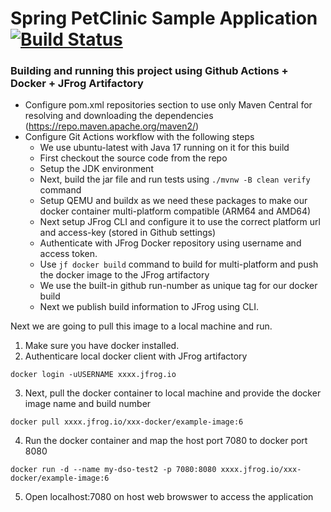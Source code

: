 # Spring PetClinic Sample Application [![Build Status](https://github.com/rktsani/spring-petclinic-dso/actions/workflows/maven-build.yml/badge.svg)](https://github.com/rktsani/spring-petclinic-dso/actions/workflows/maven-build.yml)

### Building and running this project using Github Actions + Docker + JFrog Artifactory

- Configure pom.xml repositories section to use only Maven Central for resolving and downloading the dependencies (https://repo.maven.apache.org/maven2/)
- Configure Git Actions workflow with the following steps
  - We use ubuntu-latest with Java 17 running on it for this build
  - First checkout the source code from the repo
  - Setup the JDK environment
  - Next, build the jar file and run tests using `./mvnw -B clean verify` command
  - Setup QEMU and buildx as we need these packages to make our docker container multi-platform compatible (ARM64 and AMD64)
  - Next setup JFrog CLI and configure it to use the correct platform url and access-key (stored in Github settings)
  - Authenticate with JFrog Docker repository using username and access token.
  - Use `jf docker build` command to build for multi-platform and push the docker image to the JFrog artifactory
  - We use the built-in github run-number as unique tag for our docker build
  - Next we publish build information to JFrog using CLI.
 
Next we are going to pull this image to a local machine and run.

1. Make sure you have docker installed.
2. Authenticare local docker client with JFrog artifactory
```
docker login -uUSERNAME xxxx.jfrog.io
```
3. Next, pull the docker container to local machine and provide the docker image name and build number
```
docker pull xxxx.jfrog.io/xxx-docker/example-image:6
```
4. Run the docker container and map the host port 7080 to docker port 8080
```
docker run -d --name my-dso-test2 -p 7080:8080 xxxx.jfrog.io/xxx-docker/example-image:6
```
5. Open localhost:7080 on host web browswer to access the application
